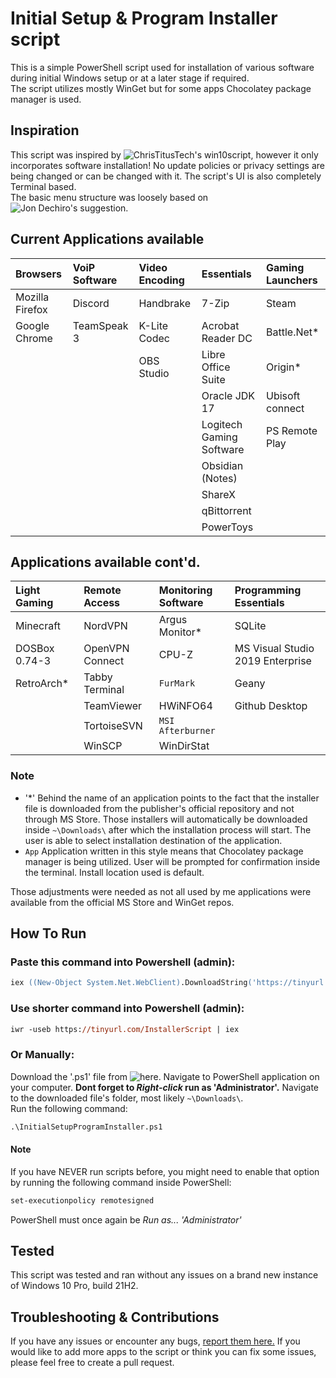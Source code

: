 # Initial Setup & Program Installer script

This is a simple PowerShell script used for installation of various software during initial Windows setup or at a later stage if required.  
The script utilizes mostly WinGet but for some apps Chocolatey package manager is used.

## Inspiration
This script was inspired by ![ChrisTitusTech's win10script](https://github.com/ChrisTitusTech/win10script), however it only incorporates software installation! No update policies or privacy settings are being changed or can be changed with it. The script's UI is also completely Terminal based.  
The basic menu structure was loosely based on ![Jon Dechiro's suggestion](https://stackoverflow.com/users/6595659/jon-dechiro).

## Current Applications available

| Browsers | VoiP Software | Video Encoding | Essentials | Gaming Launchers 
| :--- | :--- | :--- | :--- | :--- |
| Mozilla Firefox | Discord | Handbrake | 7-Zip | Steam
| Google Chrome | TeamSpeak 3 | K-Lite Codec | Acrobat Reader DC | Battle.Net*
| | | OBS Studio | Libre Office Suite | Origin*
| | | | Oracle JDK 17 | Ubisoft connect
| | | | Logitech Gaming Software | PS Remote Play
| | | | Obsidian (Notes)
| | | | ShareX
| | | | qBittorrent
| | | | PowerToys

## Applications available cont'd.

| Light Gaming | Remote Access | Monitoring Software | Programming Essentials
| :--- | :--- | :--- | :--- |
| Minecraft | NordVPN | Argus Monitor* | SQLite
| DOSBox 0.74-3 | OpenVPN Connect | CPU-Z | MS Visual Studio 2019 Enterprise
| RetroArch* | Tabby Terminal | `FurMark` | Geany
| | TeamViewer | HWiNFO64 | Github Desktop
| | TortoiseSVN | `MSI Afterburner`
| | WinSCP | WinDirStat

### Note
- '\*' Behind the name of an application points to the fact that the installer file is downloaded from the publisher's official repository and not through MS Store. Those installers will automatically be downloaded inside ```~\Downloads\``` after which the installation process will start. The user is able to select installation destination of the application.
- `App` Application written in this style means that Chocolatey package manager is being utilized. User will be prompted for confirmation inside the terminal. Install location used is default.

Those adjustments were needed as not all used by me applications were available from the official MS Store and WinGet repos.

## How To Run

### Paste this command into Powershell (admin):

```ps
iex ((New-Object System.Net.WebClient).DownloadString('https://tinyurl.com/InstallerScript'))
```

### Use shorter command into Powershell (admin):

```ps
iwr -useb https://tinyurl.com/InstallerScript | iex
```

### Or Manually:

Download the '.ps1' file from ![here.](https://github.com/KaiserDMC/InitialSetupProgramInstaller/releases/tag/1.0.0) Navigate to PowerShell application on your computer. **Dont forget to *Right-click* run as 'Administrator'.** Navigate to the downloaded file's folder, most likely ```~\Downloads\```.  
Run the following command:

```ps
.\InitialSetupProgramInstaller.ps1
```

#### Note
If you have NEVER run scripts before, you might need to enable that option by running the following command inside PowerShell:
```ps
set-executionpolicy remotesigned
```
PowerShell must once again be *Run as... 'Administrator'*

## Tested
This script was tested and ran without any issues on a brand new instance of Windows 10 Pro, build 21H2.

## Troubleshooting & Contributions
If you have any issues or encounter any bugs, [report them here.](https://github.com/KaiserDMC/InitialSetupProgramInstaller/issues) If you would like to add more apps to the script or think you can fix some issues, please feel free to create a pull request.

